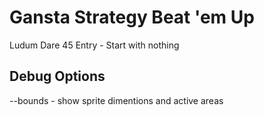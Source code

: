 # Gansta Strategy Beat 'em Up

Ludum Dare 45 Entry - Start with nothing


## Debug Options

--bounds - show sprite dimentions and active areas

